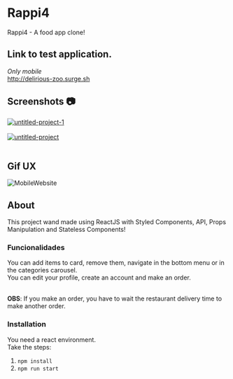 # Rappi4

Rappi4 - A food app clone!

## Link to test application.
*Only mobile*<br />
http://delirious-zoo.surge.sh

## Screenshots :camera:

<a href="https://ibb.co/5821GZT"><img src="https://i.ibb.co/Z8NfG9d/untitled-project-1.png" alt="untitled-project-1" border="0"></a><br /><a target='_blank' href='https://pt-br.imgbb.com/'></a><br />
<a href="https://ibb.co/Dzdcwm4"><img src="https://i.ibb.co/Qp0SYh9/untitled-project.png" alt="untitled-project" border="0"></a><br /><a target='_blank' href='https://pt-br.imgbb.com/'></a><br />


## Gif UX

![MobileWebsite](https://media.giphy.com/media/eJAfa2Dq1kpe2NNysc/giphy.gif)

## About

This project wand made using ReactJS with Styled Components, API, Props Manipulation and Stateless Components!

### Funcionalidades
You can add items to card, remove them, navigate in the bottom menu or in the categories carousel.<br />
You can edit your profile, create an account and make an order.<br /><br />

**OBS**: If you make an order, you have to wait the restaurant delivery time to make another order. 

### Installation
You need a react environment. <br />
Take the steps:<br />
1. ``` npm install ```
2. ``` npm run start ```

